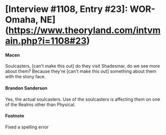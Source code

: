 # [Interview #1108, Entry #23]: WOR-Omaha, NE](https://www.theoryland.com/intvmain.php?i=1108#23)

#### Macen

Soulcasters, [can't make this out] do they visit Shadesmar, do we see more about them? Because they're [can't make this out] something about them with the stony face.

#### Brandon Sanderson

Yes, the actual soulcasters. Use of the soulcasters is affecting them on one of the Realms other than Physical.

#### Footnote

Fixed a spelling error

